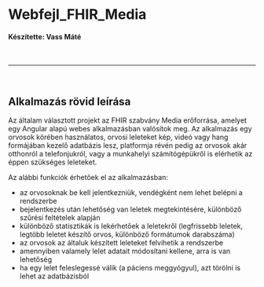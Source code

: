 # Webfejl_FHIR_Media

#### Készítette: Vass Máté

<br>

---

<br>

## Alkalmazás rövid leírása

Az általam választott projekt az FHIR szabvány Media erőforrása, amelyet egy Angular alapú webes alkalmazásban valósítok meg. Az alkalmazás egy orvosok körében használatos, orvosi leleteket kép, videó vagy hang formájában kezelő adatbázis lesz, platformja révén pedig az orvosok akár otthonról a telefonjukról, vagy a munkahelyi számítógépükről is elérhetik az éppen szükséges leleteket.

Az alábbi funkciók érhetőek el az alkalmazásban:

- az orvosoknak be kell jelentkezniük, vendégként nem lehet belépni a rendszerbe
- bejelentkezés után lehetőség van leletek megtekintésére, különböző szűrési feltételek alapján
- különböző statisztikák is lekérhetőek a leletekről (legfrissebb leletek, legtöbb leletet készítő orvos, különböző formátumok darabszáma)
- az orvosok az általuk készített leleteket felvihetik a rendszerbe
- amennyiben valamely lelet adatait módosítani kellene, arra is van lehetőség
- ha egy lelet feleslegessé válik (a páciens meggyógyul), azt törölni is lehet az adatbázisból